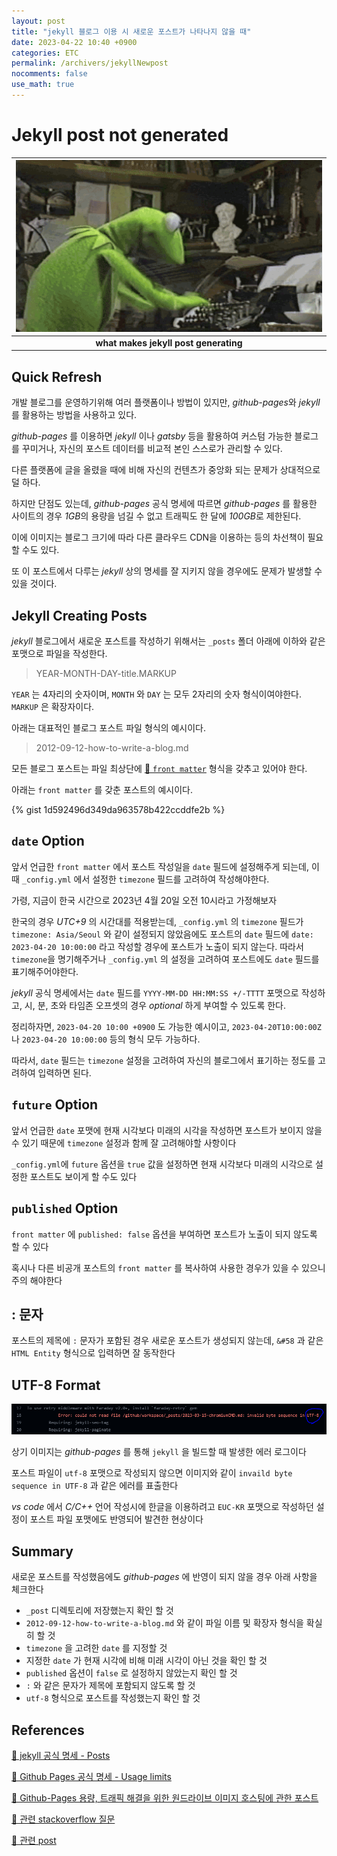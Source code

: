 ```yaml
---
layout: post
title: "jekyll 블로그 이용 시 새로운 포스트가 나타나지 않을 때"
date: 2023-04-22 10:40 +0900
categories: ETC
permalink: /archivers/jekyllNewpost
nocomments: false
use_math: true
---
```


# Jekyll post not generated

|    ![writing](/assets/posts/2023-04-22-jekyllnewpost/writing.gif)     |
| :-----------------------------------------------------------------: |
| <b>what makes jekyll post generating</b> |

## Quick Refresh

개발 블로그를 운영하기위해 여러 플랫폼이나 방법이 있지만, *github-pages*와 *jekyll*를 활용하는 방법을 사용하고 있다.

*github-pages* 를 이용하면 *jekyll* 이나 *gatsby* 등을 활용하여 커스텀 가능한 블로그를 꾸미거나, 자신의 포스트 데이터를 비교적 본인 스스로가 관리할 수 있다.

다른 플랫폼에 글을 올렸을 때에 비해 자신의 컨텐츠가 중앙화 되는 문제가 상대적으로 덜 하다.

하지만 단점도 있는데, *github-pages* 공식 명세에 따르면 *github-pages* 를 활용한 사이트의 경우 *1GB*의 용량을 넘길 수 없고 트래픽도 한 달에 *100GB*로 제한된다.

이에 이미지는 블로그 크기에 따라 다른 클라우드 CDN을 이용하는 등의 차선책이 필요할 수도 있다.

또 이 포스트에서 다루는 *jekyll* 상의 명세를 잘 지키지 않을 경우에도 문제가 발생할 수 있을 것이다.

## Jekyll Creating Posts

*jekyll* 블로그에서 새로운 포스트를 작성하기 위해서는 `_posts` 폴더 아래에 이하와 같은 포맷으로 파일을 작성한다.

> YEAR-MONTH-DAY-title.MARKUP

`YEAR` 는 4자리의 숫자이며, `MONTH` 와 `DAY` 는 모두 2자리의 숫자 형식이여야한다. `MARKUP` 은 확장자이다.

아래는 대표적인 블로그 포스트 파일 형식의 예시이다.

> 2012-09-12-how-to-write-a-blog.md

모든 블로그 포스트는 파일 최상단에 [🔗 `front matter`](https://jekyllrb.com/docs/front-matter/) 형식을 갖추고 있어야 한다.

아래는 `front matter` 를 갖춘 포스트의 예시이다.

{% gist 1d592496d349da963578b422ccddfe2b %}

## `date` Option

앞서 언급한 `front matter` 에서 포스트 작성일을 `date` 필드에 설정해주게 되는데, 이 때 `_config.yml` 에서 설정한 `timezone` 필드를 고려하여 작성해야한다.

가령, 지금이 한국 시간으로 2023년 4월 20일 오전 10시라고 가정해보자

한국의 경우 *UTC+9* 의 시간대를 적용받는데, `_config.yml` 의 `timezone` 필드가 `timezone: Asia/Seoul` 와 같이 설정되지 않았음에도 포스트의 `date` 필드에 `date: 2023-04-20 10:00:00` 라고 작성할 경우에 포스트가 노출이 되지 않는다. 따라서 `timezone`을 명기해주거나 `_config.yml` 의 설정을 고려하여 포스트에도 `date` 필드를 표기해주어야한다.

*jekyll* 공식 명세에서는 `date` 필드를 `YYYY-MM-DD HH:MM:SS +/-TTTT` 포맷으로 작성하고, 시, 분, 초와 타임존 오프셋의 경우 *optional* 하게 부여할 수 있도록 한다.

정리하자면, `2023-04-20 10:00 +0900` 도 가능한 예시이고, `2023-04-20T10:00:00Z` 나 `2023-04-20 10:00:00` 등의 형식 모두 가능하다.

따라서, `date` 필드는 `timezone` 설정을 고려하여 자신의 블로그에서 표기하는 정도를 고려하여 입력하면 된다.

## `future` Option

앞서 언급한 `date` 포맷에 현재 시각보다 미래의 시각을 작성하면 포스트가 보이지 않을 수 있기 때문에 `timezone` 설정과 함께 잘 고려해야할 사항이다

`_config.yml`에 `future` 옵션을 `true` 값을 설정하면 현재 시각보다 미래의 시각으로 설정한 포스트도 보이게 할 수도 있다

## `published` Option

`front matter` 에 `published: false` 옵션을 부여하면 포스트가 노출이 되지 않도록 할 수 있다

혹시나 다른 비공개 포스트의 `front matter` 를 복사하여 사용한 경우가 있을 수 있으니 주의 해야한다

## : 문자

포스트의 제목에 `:` 문자가 포함된 경우 새로운 포스트가 생성되지 않는데, `&#58` 과 같은 `HTML Entity` 형식으로 입력하면 잘 동작한다

## UTF-8 Format

![jekyll-utf8-problem](/assets/posts/2023-04-22-jekyllnewpost/jekyllutf8.png)

상기 이미지는 *github-pages* 를 통해 `jekyll` 을 빌드할 때 발생한 에러 로그이다

포스트 파일이 `utf-8` 포맷으로 작성되지 않으면 이미지와 같이 `invaild byte sequence in UTF-8` 과 같은 에러를 표출한다

*vs code* 에서 *C/C++* 언어 작성시에 한글을 이용하려고 `EUC-KR` 포맷으로 작성하던 설정이 포스트 파일 포맷에도 반영되어 발견한 현상이다

## Summary

새로운 포스트를 작성했음에도 *github-pages* 에 반영이 되지 않을 경우 아래 사항을 체크한다

+ `_post` 디렉토리에 저장했는지 확인 할 것
+ `2012-09-12-how-to-write-a-blog.md` 와 같이 파일 이름 및 확장자 형식을 확실히 할 것
+ `timezone` 을 고려한 `date` 를 지정할 것
+ 지정한 `date` 가 현재 시각에 비해 미래 시각이 아닌 것을 확인 할 것
+ `published` 옵션이 `false` 로 설정하지 않았는지 확인 할 것
+ `:` 와 같은 문자가 제목에 포함되지 않도록 할 것
+ `utf-8` 형식으로 포스트를 작성했는지 확인 할 것

## References

[🔗 jekyll 공식 명세 - Posts](https://jekyllrb.com/docs/posts/)

[🔗 Github Pages 공식 명세 - Usage limits](https://docs.github.com/en/pages/getting-started-with-github-pages/about-github-pages#usage-limits)

[🔗 Github-Pages 용량, 트래픽 해결을 위한 원드라이브 이미지 호스팅에 관한 포스트](https://pioneergu.github.io/posts/jekyll-github-blog-image-hosting/)

[🔗 관련 stackoverflow 질문](https://stackoverflow.com/questions/30625044/jekyll-post-not-generated?utm_medium=organic&utm_source=google_rich_qa&utm_campaign=google_rich_qa)

[🔗 관련 post](https://thecodinglog.github.io/ruby/2018/05/25/jekyll.html)
